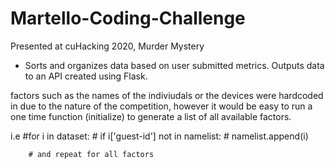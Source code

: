 # Martello-Coding-Challenge
Presented at cuHacking 2020, Murder Mystery


- Sorts and organizes data based on user submitted metrics. Outputs data to an API created using Flask. 


factors such as the names of the indiviudals or the devices were hardcoded in due to the nature of the competition, however it would be easy to run a one time function (initialize) to generate a list of all available factors. 

i.e #for i in dataset:
     # if i['guest-id'] not in namelist:
      #  namelist.append(i)
        
        # and repeat for all factors
